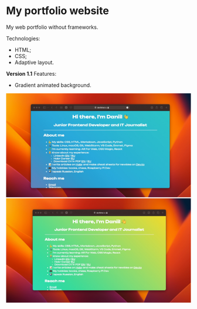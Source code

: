 # My portfolio website

My web portfolio without frameworks.

Technologies: 
- HTML;
- CSS;
- Adaptive layout.

**Version 1.1**
Features:
- Gradient animated background.

![](https://raw.githubusercontent.com/daniilshat/my-web/main/readme-img/web-1.jpg)
![](https://raw.githubusercontent.com/daniilshat/my-web/main/readme-img/web-2.jpg)
